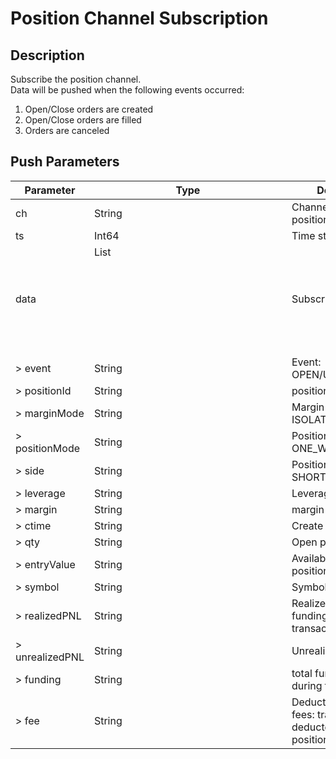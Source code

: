 # Position Channel Subscription

## Description

Subscribe the position channel.  
Data will be pushed when the following events occurred:

1. Open/Close orders are created
2. Open/Close orders are filled
3. Orders are canceled

## Push Parameters

| Parameter       | Type         | Description                                                              |
|-----------------|--------------|--------------------------------------------------------------------------|
| ch              | String       | Channel name: position                                                   |
| ts              | Int64        | Time stamp                                                               |
| data            | List<Object> | Subscription data                                                        |
| > event         | String       | Event: OPEN/UPDATE/CLOSE                                                 |
| > positionId    | String       | position Id                                                              |
| > marginMode    | String       | Margin mode: ISOLATION/CROSS                                             |
| > positionMode  | String       | Position mode: ONE_WAY/HEDGE                                             |
| > side          | String       | Position direction: SHORT/LONG                                           |
| > leverage      | String       | Leverage                                                                 |
| > margin        | String       | margin                                                                   |
| > ctime         | String       | Create time                                                              |
| > qty           | String       | Open position size                                                       |
| > entryValue    | String       | Available amount for positions                                           |
| > symbol        | String       | Symbol                                                                   |
| > realizedPNL   | String       | Realized PnL (exclude funding fee and transaction fee)                   |
| > unrealizedPNL | String       | Unrealized PnL                                                           |
| > funding       | String       | total funding fee during the position                                    |
| > fee           | String       | Deducted transaction fees: transaction fees deducted during the position |